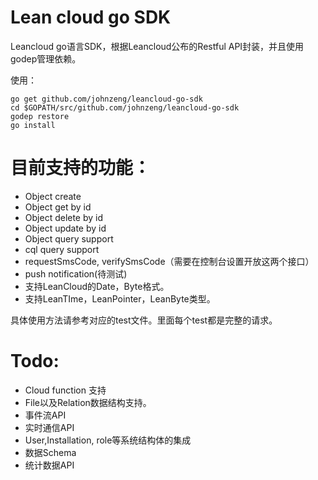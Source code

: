 # Lean cloud go SDK

Leancloud go语言SDK，根据Leancloud公布的Restful API封装，并且使用godep管理依赖。

使用：

```shell
go get github.com/johnzeng/leancloud-go-sdk
cd $GOPATH/src/github.com/johnzeng/leancloud-go-sdk
godep restore
go install
```

# 目前支持的功能：

- Object create
- Object get by id
- Object delete by id
- Object update by id
- Object query support
- cql query support
- requestSmsCode, verifySmsCode（需要在控制台设置开放这两个接口）
- push notification(待测试)
- 支持LeanCloud的Date，Byte格式。
- 支持LeanTIme，LeanPointer，LeanByte类型。

具体使用方法请参考对应的test文件。里面每个test都是完整的请求。


# Todo:

- Cloud function 支持
- File以及Relation数据结构支持。
- 事件流API
- 实时通信API
- User,Installation, role等系统结构体的集成
- 数据Schema
- 统计数据API
